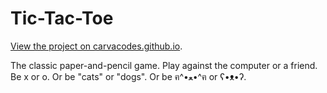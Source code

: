 # Tic-Tac-Toe

[View the project on carvacodes.github.io](https://carvacodes.github.io/?project=tic-tac-toe).

The classic paper-and-pencil game. Play against the computer or a friend. Be x or o. Or be "cats" or "dogs". Or be ฅ^•ﻌ•^ฅ or ʕ•ᴥ•ʔ.
